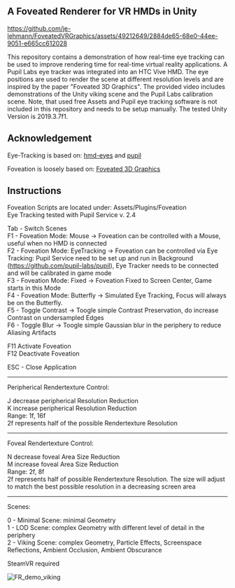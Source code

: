 ## A Foveated Renderer for VR HMDs in Unity


https://github.com/je-lehmann/FoveatedVRGraphics/assets/49212649/2884de65-68e0-44ee-9051-e665cc612028


This repository contains a demonstration of how real-time eye tracking can be used to improve rendering time for real-time virtual reality applications. A Pupil Labs eye tracker was integrated into an HTC Vive HMD. The eye positions are used to render the scene at different resolution levels and are inspired by the paper "Foveated 3D Graphics". The provided video includes demonstrations of the Unity viking scene and the Pupil Labs calibration scene. Note, that used free Assets and Pupil eye tracking software is not included in this repository and needs to be setup manually. The tested Unity Version is 2019.3.7f1.

## Acknowledgement
Eye-Tracking is based on:
[hmd-eyes](https://github.com/pupil-labs/hmd-eyes) and  [pupil](https://github.com/pupil-labs/pupil)

Foveation is loosely based on:
[Foveated 3D Graphics](https://www.microsoft.com/en-us/research/wp-content/uploads/2012/11/foveated_final15.pdf)

## Instructions

Foveation Scripts are located under: Assets/Plugins/Foveation <br />
Eye Tracking tested with Pupil Service v. 2.4 <br />

Tab - Switch Scenes <br />
F1 - Foveation Mode: Mouse 	 -> Foveation can be controlled with a Mouse, useful when no HMD is connected <br />
F2 - Foveation Mode: EyeTracking -> Foveation can be controlled via Eye Tracking: Pupil Service need to 
				    be set up and run in Background (https://github.com/pupil-labs/pupil), Eye Tracker 
				    needs to be connected and will be calibrated in game mode <br />
F3 - Foveation Mode: Fixed 	 -> Foveation Fixed to Screen Center, Game starts in this Mode <br />
F4 - Foveation Mode: Butterfly   -> Simulated Eye Tracking, Focus will always be on the Butterfly.  <br />
F5 - Toggle Contrast		 -> Toogle simple Contrast Preservation, do increase Contrast on undersampled Edges <br />
F6 - Toggle Blur		 -> Toogle simple Gaussian blur in the periphery to reduce Aliasing Artifacts <br />

F11 Activate Foveation <br />
F12 Deactivate Foveation <br />

ESC - Close Application <br />

----------------------------------------------------------

Peripherical Rendertexture Control: <br />

J decrease peripherical Resolution Reduction <br />
K increase peripherical Resolution Reduction <br />
Range: 1f, 16f <br />
2f represents half of the possible Rendertexture Resolution

----------------------------------------------------------

Foveal Rendertexture Control:

N decrease foveal Area Size Reduction <br />
M increase foveal Area Size Reduction <br />
Range: 2f, 8f <br />
2f represents half of possible Rendertexture Resolution.
The size will adjust to match the best possible resolution
in a decreasing screen area

----------------------------------------------------------

Scenes:

0 - Minimal Scene: minimal Geometry <br />
1 - LOD Scene: complex Geometry with different level of detail in the periphery <br />
2 - Viking Scene: complex Geometry, Particle Effects, Screenspace Reflections, Ambient Occlusion, Ambient Obscurance <br />

SteamVR required <br />

![FR_demo_viking](https://github.com/je-lehmann/FoveatedVRGraphics/assets/49212649/d2556186-a281-43f2-9f95-45d547551d7e)

